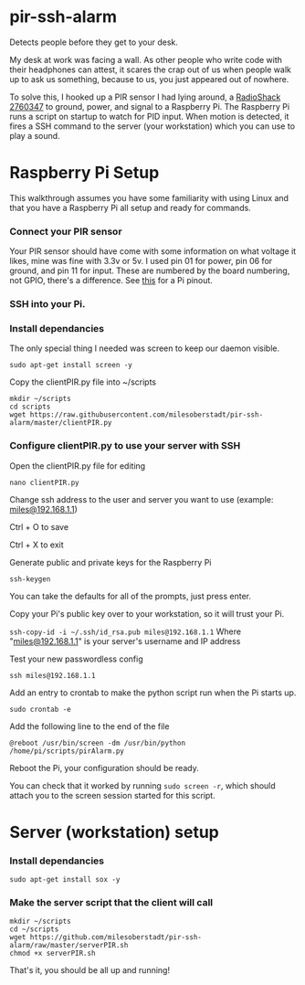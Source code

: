 # pir-ssh-alarm
Detects people before they get to your desk.

My desk at work was facing a wall. As other people who write code with their headphones can attest, it scares the crap out of us when people walk up to ask us something, because to us, you just appeared out of nowhere. 

To solve this, I hooked up a PIR sensor I had lying around, a [RadioShack 2760347](https://www.radioshack.com/products/radioshack-passive-infrared-sensor?variant=20332053829) to ground, power, and signal to a Raspberry Pi. The Raspberry Pi runs a script on startup to watch for PID input. When motion is detected, it fires a SSH command to the server (your workstation) which you can use to play a sound.

# Raspberry Pi Setup
This walkthrough assumes you have some familiarity with using Linux and that you have a Raspberry Pi all setup and ready for commands.

### Connect your PIR sensor
Your PIR sensor should have come with some information on what voltage it likes, mine was fine with 3.3v or 5v. I used pin 01 for power, pin 06 for ground, and pin 11 for input. These are numbered by the board numbering, not GPIO, there's a difference. See [this](http://www.raspberry-pi-geek.com/var/rpi/storage/images/media/images/raspib-gpio/12356-1-eng-US/RasPiB-GPIO_lightbox.png) for a Pi pinout.
### SSH into your Pi.
### Install dependancies
The only special thing I needed was screen to keep our daemon visible. 

`sudo apt-get install screen -y`

Copy the clientPIR.py file into ~/scripts

```
mkdir ~/scripts
cd scripts
wget https://raw.githubusercontent.com/milesoberstadt/pir-ssh-alarm/master/clientPIR.py
```

### Configure clientPIR.py to use your server with SSH
Open the clientPIR.py file for editing

`nano clientPIR.py`

Change ssh address to the user and server you want to use (example: miles@192.168.1.1)

Ctrl + O to save

Ctrl + X to exit

Generate public and private keys for the Raspberry Pi

`ssh-keygen`

You can take the defaults for all of the prompts, just press enter.

Copy your Pi's public key over to your workstation, so it will trust your Pi. 

`ssh-copy-id -i ~/.ssh/id_rsa.pub miles@192.168.1.1` Where "miles@192.168.1.1" is your server's username and IP address 

Test your new passwordless config

`ssh miles@192.168.1.1`  

Add an entry to crontab to make the python script run when the Pi starts up.

`sudo crontab -e`

Add the following line to the end of the file

`@reboot /usr/bin/screen -dm /usr/bin/python /home/pi/scripts/pirAlarm.py`

Reboot the Pi, your configuration should be ready.

You can check that it worked by running `sudo screen -r`, which should attach you to the screen session started for this script.

# Server (workstation) setup
### Install dependancies
`sudo apt-get install sox -y`
### Make the server script that the client will call
```
mkdir ~/scripts
cd ~/scripts
wget https://github.com/milesoberstadt/pir-ssh-alarm/raw/master/serverPIR.sh
chmod +x serverPIR.sh
```

That's it, you should be all up and running!
